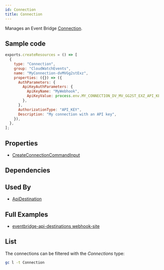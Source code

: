```yaml
---
id: Connection
title: Connection
---
```


Manages an Event Bridge [Connection](https://console.aws.amazon.com/events/home?#/eventbuses).

## Sample code

```js
exports.createResources = () => [
  {
    type: "Connection",
    group: "CloudWatchEvents",
    name: "MyConnection-dvMVGg2stExz",
    properties: ({}) => ({
      AuthParameters: {
        ApiKeyAuthParameters: {
          ApiKeyName: "MyWebhook",
          ApiKeyValue: process.env.MY_CONNECTION_DV_MV_GG2ST_EXZ_API_KEY_VALUE,
        },
      },
      AuthorizationType: "API_KEY",
      Description: "My connection with an API key",
    }),
  },
];
```

## Properties

- [CreateConnectionCommandInput](https://docs.aws.amazon.com/AWSJavaScriptSDK/v3/latest/clients/client-cloudwatch-events/interfaces/createconnectioncommandinput.html)

## Dependencies

## Used By

- [ApiDestination](./ApiDestination.md)

## Full Examples

- [eventbridge-api-destinations webhook-site](https://github.com/grucloud/grucloud/tree/main/examples/aws/serverless-patterns/eventbridge-api-destinations/1-webhook-site)

## List

The connections can be filtered with the _Connections_ type:

```sh
gc l -t Connection
```

```txt

```

